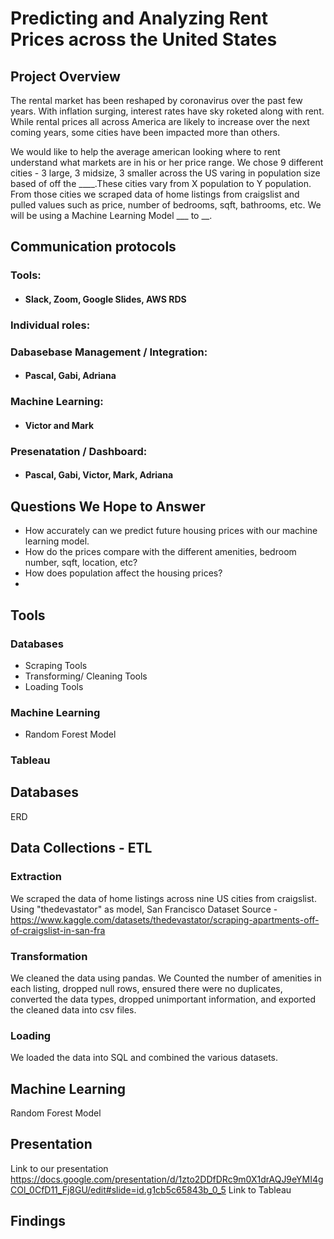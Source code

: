 # Predicting and Analyzing Rent Prices across the United States

## Project Overview
The rental market has been reshaped by coronavirus over the past few years. With inflation surging, interest rates have sky roketed along with rent. While rental prices all across America are likely to increase over the next coming years, some cities have been impacted more than others. 

We would like to help the average american looking where to rent understand what markets are in his or her price range. We chose 9 different cities - 3 large, 3 midsize, 3 smaller across the US varing in population size based of off the ____.These cities vary from X population to Y population. From those cities we scraped data of home listings from craigslist and pulled values such as price, number of bedrooms, sqft, bathrooms, etc. We will be using a Machine Learning Model ___ to __. 


## Communication protocols
### Tools: 
- #### Slack, Zoom, Google Slides, AWS RDS

### Individual roles:

 ### Dabasebase Management / Integration:
- #### Pascal, Gabi, Adriana

 ### Machine Learning:
 - #### Victor and Mark

### Presenatation / Dashboard:
- #### Pascal, Gabi, Victor, Mark, Adriana 



## Questions We Hope to Answer 
* How accurately can we predict future housing prices with our machine learning model.
* How do the prices compare with the different amenities, bedroom number, sqft, location, etc?
* How does population affect the housing prices?
* 

## Tools
### Databases
* Scraping Tools
* Transforming/ Cleaning Tools
* Loading Tools

### Machine Learning
* Random Forest Model

### Tableau

## Databases
ERD

## Data Collections - ETL
### Extraction
We scraped the data of home listings across nine US cities from craigslist. Using "thedevastator" as model,   San Francisco Dataset Source -https://www.kaggle.com/datasets/thedevastator/scraping-apartments-off-of-craigslist-in-san-fra

### Transformation
We cleaned the data using pandas. We Counted the number of amenities in each listing, dropped null rows, ensured there were no duplicates, converted the data types, dropped unimportant information, and exported the cleaned data into csv files. 

### Loading
We loaded the data into SQL and combined the various datasets. 

## Machine Learning
Random Forest Model


## Presentation
Link to our presentation https://docs.google.com/presentation/d/1zto2DDfDRc9m0X1drAQJ9eYMI4gCOl_0CfD11_Fj8GU/edit#slide=id.g1cb5c65843b_0_5
Link to Tableau

## Findings

	
